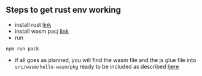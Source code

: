 ## Steps to get rust env working 

- install rust [link](https://www.rust-lang.org/)
- install wasm pacj [link](https://rustwasm.github.io/wasm-pack/)
- run 
``` 
npm run pack
```
- if all goes as planned, you will find the wasm file and the js glue file into `src/wasm/hello-wasm/pkg` ready to be included as described [here](https://rustwasm.github.io/wasm-pack/book/quickstart.html) 
